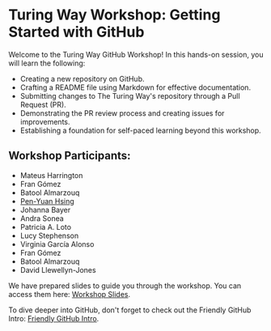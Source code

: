 # Turing Way Workshop: Getting Started with GitHub

Welcome to the Turing Way GitHub Workshop! In this hands-on session, you will learn the following:

- Creating a new repository on GitHub.
- Crafting a README file using Markdown for effective documentation.
- Submitting changes to The Turing Way's repository through a Pull Request (PR).
- Demonstrating the PR review process and creating issues for improvements.
- Establishing a foundation for self-paced learning beyond this workshop.

## Workshop Participants:
- Mateus Harrington
- Fran Gómez
- Batool Almarzouq
- [Pen-Yuan Hsing](https://github.com/penyuan/)
- Johanna Bayer 
- Andra Sonea
- Patricia A. Loto
- Lucy Stephenson
- Virginia García Alonso
- Fran Gómez
- Batool Almarzouq
- David Llewellyn-Jones

We have prepared slides to guide you through the workshop. You can access them here: [Workshop Slides](https://docs.google.com/presentation/d/1RY7JDjrSx2DizxtBKRMcqPd9OFneL7f3IYDv4c_vHxY/edit#slide=id.g526267be46_0_606).

To dive deeper into GitHub, don't forget to check out the Friendly GitHub Intro: [Friendly GitHub Intro](https://kirstiejane.github.io/friendly-github-intro/).
